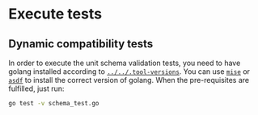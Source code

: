 # Execute tests

## Dynamic compatibility tests

In order to execute the unit schema validation tests, you need to have golang installed according to [`../../.tool-versions`](../../.tool-versions). You can use [`mise`](https://github.com/jdx/mise) or [`asdf`](https://asdf-vm.com) to install the correct version of golang.
When the pre-requisites are fulfilled, just run:

```bash
go test -v schema_test.go
```
